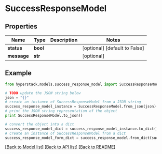 # SuccessResponseModel


## Properties

Name | Type | Description | Notes
------------ | ------------- | ------------- | -------------
**status** | **bool** |  | [optional] [default to False]
**message** | **str** |  | [optional] 

## Example

```python
from hyperstack.models.success_response_model import SuccessResponseModel

# TODO update the JSON string below
json = "{}"
# create an instance of SuccessResponseModel from a JSON string
success_response_model_instance = SuccessResponseModel.from_json(json)
# print the JSON string representation of the object
print SuccessResponseModel.to_json()

# convert the object into a dict
success_response_model_dict = success_response_model_instance.to_dict()
# create an instance of SuccessResponseModel from a dict
success_response_model_form_dict = success_response_model.from_dict(success_response_model_dict)
```
[[Back to Model list]](../README.md#documentation-for-models) [[Back to API list]](../README.md#documentation-for-api-endpoints) [[Back to README]](../README.md)


